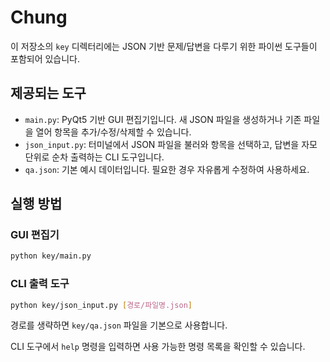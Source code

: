 # Chung

이 저장소의 `key` 디렉터리에는 JSON 기반 문제/답변을 다루기 위한 파이썬 도구들이 포함되어 있습니다.

## 제공되는 도구

- `main.py`: PyQt5 기반 GUI 편집기입니다. 새 JSON 파일을 생성하거나 기존 파일을 열어 항목을 추가/수정/삭제할 수 있습니다.
- `json_input.py`: 터미널에서 JSON 파일을 불러와 항목을 선택하고, 답변을 자모 단위로 순차 출력하는 CLI 도구입니다.
- `qa.json`: 기본 예시 데이터입니다. 필요한 경우 자유롭게 수정하여 사용하세요.

## 실행 방법

### GUI 편집기
```bash
python key/main.py
```

### CLI 출력 도구
```bash
python key/json_input.py [경로/파일명.json]
```
경로를 생략하면 `key/qa.json` 파일을 기본으로 사용합니다.

CLI 도구에서 `help` 명령을 입력하면 사용 가능한 명령 목록을 확인할 수 있습니다.
